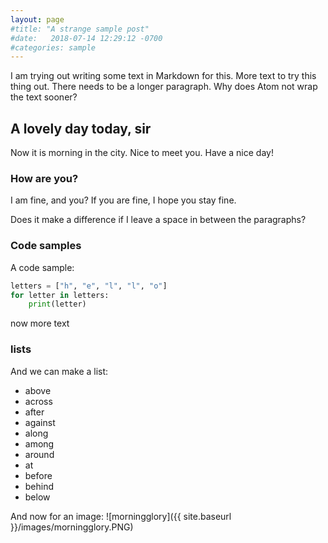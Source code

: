 ```yaml
---
layout: page
#title: "A strange sample post"
#date:   2018-07-14 12:29:12 -0700
#categories: sample
---
```


I am trying out writing some text in Markdown for this. More text to try this thing out.  There needs to be a longer paragraph.  Why does Atom not wrap the text sooner?

## A lovely day today, sir

Now it is morning in the city.  Nice to meet you.  Have a nice day!

### How are you?

I am fine, and you?  If you are fine, I hope you stay fine.

Does it make a difference if I leave a space in between the paragraphs?

### Code samples

A code sample:

```python
letters = ["h", "e", "l", "l", "o"]
for letter in letters:
    print(letter)
```

now more text

### lists

And we can make a list:
* above
* across
* after
* against
* along
* among
* around
* at
* before
* behind
* below

And now for an image:
![morningglory]({{ site.baseurl }}/images/morningglory.PNG)
